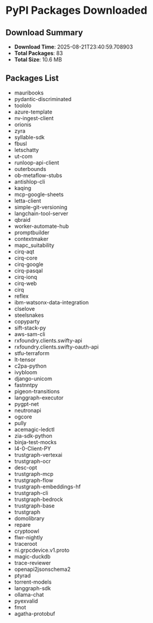 # PyPI Packages Downloaded

## Download Summary
- **Download Time**: 2025-08-21T23:40:59.708903
- **Total Packages**: 83
- **Total Size**: 10.6 MB

## Packages List
- mauribooks
- pydantic-discriminated
- toololo
- azure-template
- nv-ingest-client
- orionis
- zyra
- syllable-sdk
- fbusl
- letschatty
- ut-com
- runloop-api-client
- outerbounds
- ob-metaflow-stubs
- antishlop-cli
- kaqing
- mcp-google-sheets
- letta-client
- simple-git-versioning
- langchain-tool-server
- qbraid
- worker-automate-hub
- promptbuilder
- contextmaker
- mapc_suitability
- cirq-aqt
- cirq-core
- cirq-google
- cirq-pasqal
- cirq-ionq
- cirq-web
- cirq
- reflex
- ibm-watsonx-data-integration
- clselove
- steelsnakes
- copyparty
- sift-stack-py
- aws-sam-cli
- rxfoundry.clients.swifty-api
- rxfoundry.clients.swifty-oauth-api
- stfu-terraform
- lt-tensor
- c2pa-python
- ivybloom
- django-unicom
- fastnntpy
- pigeon-transitions
- langgraph-executor
- pygpt-net
- neutronapi
- ogcore
- pully
- acemagic-ledctl
- zia-sdk-python
- binja-test-mocks
- I4-0-Client-PY
- trustgraph-vertexai
- trustgraph-ocr
- desc-opt
- trustgraph-mcp
- trustgraph-flow
- trustgraph-embeddings-hf
- trustgraph-cli
- trustgraph-bedrock
- trustgraph-base
- trustgraph
- domolibrary
- repare
- cryptoowl
- flwr-nightly
- traceroot
- ni.grpcdevice.v1.proto
- magic-duckdb
- trace-reviewer
- openapi2jsonschema2
- ptyrad
- torrent-models
- langgraph-sdk
- ollama-chat
- pyexvalid
- fmot
- agatha-protobuf
